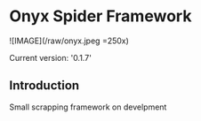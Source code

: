 # Onyx Spider Framework

![IMAGE](/raw/onyx.jpeg =250x)

Current version: '0.1.7'

## Introduction

Small scrapping framework on develpment


